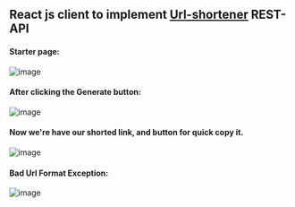 ## React js client to implement <a href="https://github.com/4ubov/Url-Shortener-REST-API">Url-shortener</a> REST-API

#### Starter page:
![image](https://user-images.githubusercontent.com/46792640/227496330-7f202a92-92b6-4995-a7fe-059480138178.png)

#### After clicking the Generate button:
![image](https://user-images.githubusercontent.com/46792640/227496130-40b6969c-f074-47f3-91f5-8225ab899f60.png)

#### Now we're have our shorted link, and button for quick copy it.
![image](https://user-images.githubusercontent.com/46792640/227496213-ce17d4cb-5ed0-4a89-85ac-e4f443d91941.png)

#### Bad Url Format Exception:
![image](https://user-images.githubusercontent.com/46792640/227496678-d6f4d12c-dda8-4238-a8ff-0e1e4c74f2c3.png)
